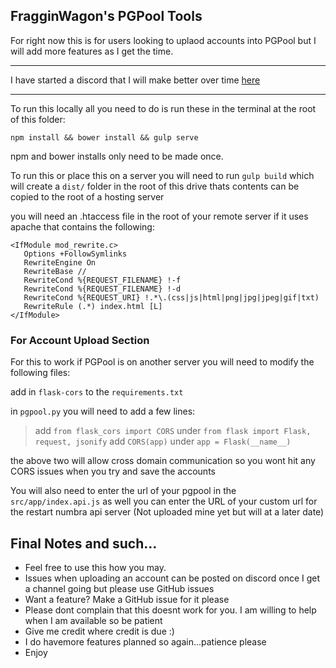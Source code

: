 ## FragginWagon's PGPool Tools

For right now this is for users looking to uplaod accounts into PGPool but I will add more features as I get the time.
___
I have started a discord that I will make better over time [here](https://discord.gg/VBZuATn)
___
To run this locally all you need to do is run these in the terminal at the root of this folder:

`npm install && bower install && gulp serve`

npm and bower installs only need to be made once.

To run this or place this on a server you will need to run `gulp build` which will create a `dist/` folder in the root of this drive thats contents can be copied to the root of a hosting server

you will need an .htaccess file in the root of your remote server if it uses apache that contains the following:

```
<IfModule mod_rewrite.c>
   Options +FollowSymlinks
   RewriteEngine On
   RewriteBase //
   RewriteCond %{REQUEST_FILENAME} !-f
   RewriteCond %{REQUEST_FILENAME} !-d
   RewriteCond %{REQUEST_URI} !.*\.(css|js|html|png|jpg|jpeg|gif|txt)
   RewriteRule (.*) index.html [L]
</IfModule>
```

### For Account Upload Section
For this to work if PGPool is on another server you will need to modify the following files:

add in `flask-cors` to the `requirements.txt`

in `pgpool.py` you will need to add a few lines:

> add `from flask_cors import CORS` under `from flask import Flask, request, jsonify`
> add `CORS(app)` under `app = Flask(__name__)`

the above two will allow cross domain communication so you wont hit any CORS issues when you try and save the accounts

You will also need to enter the url of your pgpool in the `src/app/index.api.js` as well you can enter the URL of your custom url for the restart numbra api server (Not uploaded mine yet but will at a later date)

## Final Notes and such...
+ Feel free to use this how you may.
+ Issues when uploading an account can be posted on discord once I get a channel going but please use GitHub issues
+ Want a feature? Make a GitHub issue for it please
+ Please dont complain that this doesnt work for you. I am willing to help when I am available so be patient
+ Give me credit where credit is due :)
+ I do havemore features planned so again...patience please
+ Enjoy
